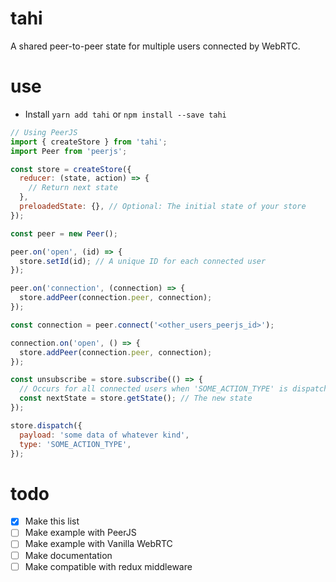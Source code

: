 # tahi

A shared peer-to-peer state for multiple users connected by WebRTC.

# use

- Install `yarn add tahi` or `npm install --save tahi`

```js
// Using PeerJS
import { createStore } from 'tahi';
import Peer from 'peerjs';

const store = createStore({
  reducer: (state, action) => {
    // Return next state
  },
  preloadedState: {}, // Optional: The initial state of your store
});

const peer = new Peer();

peer.on('open', (id) => {
  store.setId(id); // A unique ID for each connected user
});

peer.on('connection', (connection) => {
  store.addPeer(connection.peer, connection);
});

const connection = peer.connect('<other_users_peerjs_id>');

connection.on('open', () => {
  store.addPeer(connection.peer, connection);
});

const unsubscribe = store.subscribe(() => {
  // Occurs for all connected users when 'SOME_ACTION_TYPE' is dispatched
  const nextState = store.getState(); // The new state
});

store.dispatch({
  payload: 'some data of whatever kind',
  type: 'SOME_ACTION_TYPE',
});
```

# todo

- [x] Make this list
- [ ] Make example with PeerJS
- [ ] Make example with Vanilla WebRTC
- [ ] Make documentation
- [ ] Make compatible with redux middleware
